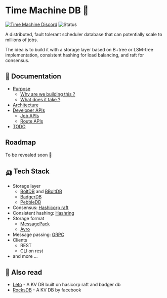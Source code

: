 # Time Machine DB 🐓
[![Time Machine Discord](https://discordapp.com/api/guilds/1039813016096604211/widget.png?style=shield)](https://discord.gg/pDGNPj3dTM) 
![Status](https://img.shields.io/badge/Status-Ideation-ffb3ff?style=flat-square)

A distributed, fault tolerant scheduler database that can potentially scale to millions of jobs. 

The idea is to build it with a storage layer based on B+tree or LSM-tree implementation, consistent hashing for load balancing, and raft for consensus.

## 🧬 Documentation
- [Purpose](./docs/Purpose.md)
    - [Why are we building this ?](./docs/Purpose.md#-why-are-we-building-this)
    - [What does it take ?](./docs/Purpose.md#🚜-what-does-it-take)
- [Architecture](./docs/Architecture.md)
- [Developer APIs](./docs/DevAPI.md)
    - [Job APIs](./docs/DevAPI.md#-job-apis)
    - [Route APIs](./docs/DevAPI.md#-route-apis)
- [TODO](./docs/TODO.md)

## Roadmap 
To be revealed soon 🍄

## 🛺 Tech Stack
* Storage layer
    * [BoltDB](https://github.com/boltdb/bolt) and [BBoltDB](https://github.com/etcd-io/bbolt)
    * [BadgerDB](https://github.com/dgraph-io/badger)
    * [PebbleDB](https://github.com/cockroachdb/pebble)
* Consensus: [Hashicorp raft](https://github.com/hashicorp/raft)
* Consistent hashing: [Hashring](https://github.com/serialx/hashring)
* Storage format
    * [MessagePack](https://github.com/vmihailenco/msgpack)
    * [Avro](https://github.com/hamba/avro)
* Message passing: [GRPC](https://github.com/grpc/grpc-go)
* Clients
    * REST
    * CLI on rest
* and more ...


## 🔭 Also read
* [Leto](https://github.com/yongman/leto) - A KV DB built on hasicorp raft and badger db
* [RocksDB](https://github.com/facebook/rocksdb) - A KV DB by facebook